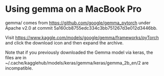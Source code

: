 # Using gemma on a MacBook Pro

gemma/ comes from https://github.com/google/gemma_pytorch under Apache v2.0 at commit 5a160cb8755edc334c3bb751267d3e012d3446bb.

Visit https://www.kaggle.com/models/google/gemma/frameworks/pyTorch
and click the download icon and then expand the archive.

Note that if you previously downloaded the Gemma model via keras, the files are in ~/.cache/kagglehub/models/keras/gemma/keras/gemma_2b_en/2 are incompatible.

